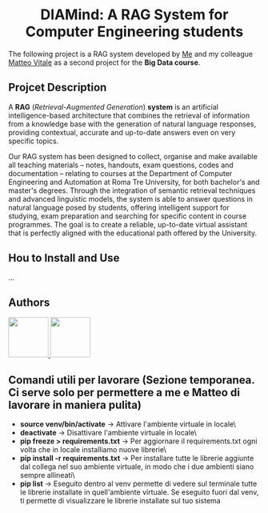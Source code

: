 # <div align="center"> DIAMind: A RAG System for Computer Engineering students </div>
The following project is a RAG system developed by [Me](https://github.com/AntonioSouls) and my colleague [Matteo Vitale](https://github.com/MatVitale6) as a second project for the **Big Data course**.

## Projcet Description
A **RAG** (*Retrieval-Augmented Generation*) **system** is an artificial intelligence-based architecture that combines the retrieval of information from a knowledge base with the generation of natural language responses, providing contextual, accurate and up-to-date answers even on very specific topics.

Our RAG system has been designed to collect, organise and make available all teaching materials – notes, handouts, exam questions, codes and documentation – relating to courses at the Department of Computer Engineering and Automation at Roma Tre University, for both bachelor's and master's degrees. Through the integration of semantic retrieval techniques and advanced linguistic models, the system is able to answer questions in natural language posed by students, offering intelligent support for studying, exam preparation and searching for specific content in course programmes. The goal is to create a reliable, up-to-date virtual assistant that is perfectly aligned with the educational path offered by the University.

## Hou to Install and Use
...

## Authors
<a href="https://github.com/AntonioSouls">
  <img src="https://github.com/AntonioSouls.png" width="80">
</a>
<a href="https://github.com/MatVitale6">
  <img src="https://github.com/MatVitale6.png" width="80">
</a>


## Comandi utili per lavorare (Sezione temporanea. Ci serve solo per permettere a me e Matteo di lavorare in maniera pulita)
- **source venv/bin/activate** -> Attivare l'ambiente virtuale in locale\
- **deactivate** -> Disattivare l'ambiente virtuale in locale\
- **pip freeze > requirements.txt**  -> Per aggiornare il requirements.txt ogni volta che in locale installiamo nuove librerie\
- **pip install -r requirements.txt** -> Per installare tutte le librerie aggiunte dal collega nel suo ambiente virtuale, in modo che i due ambienti siano sempre allineati\
- **pip list** -> Eseguito dentro al venv permette di vedere sul terminale tutte le librerie installate in quell'ambiente virtuale. Se eseguito fuori dal venv, ti permette di visualizzare le librerie installate sul tuo sistema